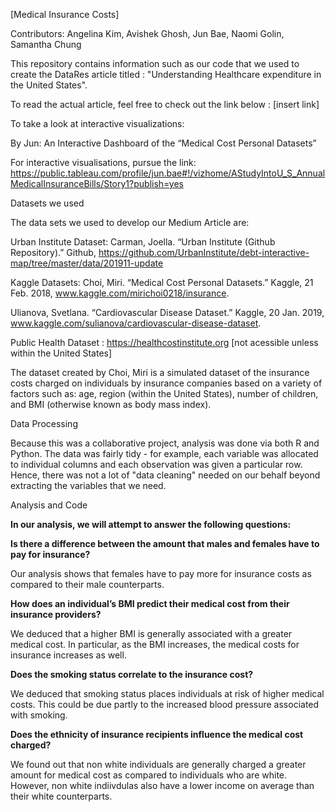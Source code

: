[Medical Insurance Costs]

Contributors: Angelina Kim, Avishek Ghosh, Jun Bae, Naomi Golin, Samantha Chung

This repository contains information such as our code that we used to create the DataRes article titled : "Understanding Healthcare expenditure in the United States".

To read the actual article, feel free to check out the link below : [insert link]

To take a look at interactive visualizations:

By Jun: An Interactive Dashboard of the “Medical Cost Personal Datasets”

For interactive visualisations, pursue the link: https://public.tableau.com/profile/jun.bae#!/vizhome/AStudyIntoU_S_AnnualMedicalInsuranceBills/Story1?publish=yes

Datasets we used

The data sets we used to develop our Medium Article are:

Urban Institute Dataset: 
Carman, Joella. “Urban Institute (Github Repository).” Github,        <https://github.com/UrbanInstitute/debt-interactive-map/tree/master/data/201911-update>

Kaggle Datasets:
Choi, Miri. “Medical Cost Personal Datasets.” Kaggle, 21 Feb. 2018, www.kaggle.com/mirichoi0218/insurance. 

Ulianova, Svetlana. “Cardiovascular Disease Dataset.” Kaggle, 20 Jan. 2019, www.kaggle.com/sulianova/cardiovascular-disease-dataset. 
 
Public Health Dataset : https://healthcostinstitute.org [not acessible unless within the United States]


The dataset created by Choi, Miri is a simulated dataset of the insurance costs charged on individuals by insurance companies based on a variety of factors such as: age, region (within the United States), number of children, and BMI (otherwise known as body mass index). 


Data Processing

Because this was a collaborative project, analysis was done via both R and Python. The data was fairly tidy - for example, each variable was allocated to individual columns and each observation was given a particular row. Hence, there was not a lot of "data cleaning" needed on our behalf beyond extracting the variables that we need.


Analysis and Code

**In our analysis, we will attempt to answer the following questions:**

**Is there a difference between the amount that males and females have to pay for insurance?**

Our analysis shows that females have to pay more for insurance costs as compared to their male counterparts. 
     
**How does an individual’s BMI predict their medical cost from their insurance providers?**

We deduced that a higher BMI is generally associated with a greater medical cost. In particular, as the BMI increases, the medical costs for insurance increases as well. 

**Does the smoking status correlate to the insurance cost?**

We deduced that smoking status places individuals at risk of higher medical costs. This could be due partly to the increased blood pressure associated with smoking. 
 
**Does the ethnicity of insurance recipients influence the medical cost charged?**

We found out that non white individuals are generally charged a greater amount for medical cost as compared to individuals who are white. However, non white indiivdulas also have a lower income on average than their white counterparts.
